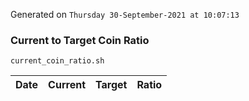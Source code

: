 Generated on `Thursday 30-September-2021 at 10:07:13`

### Current to Target Coin Ratio
`current_coin_ratio.sh`

Date|Current|Target|Ratio
---|---|---|---
